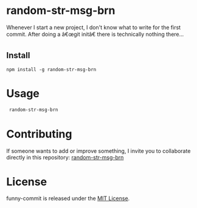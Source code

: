 # random-str-msg-brn

Whenever I start a new project, I don't know what to write for the first commit. After doing a â€œgit initâ€ there is technically nothing there...

## Install

```npm
npm install -g random-str-msg-brn
```

# Usage

```bash
 random-str-msg-brn
```

# Contributing

If someone wants to add or improve something, I invite you to collaborate directly in this repository: [random-str-msg-brn](https://github.com/brian-develop/random-str-msg-brn)

# License

funny-commit is released under the [MIT License](https://opensource.org/licenses/MIT).